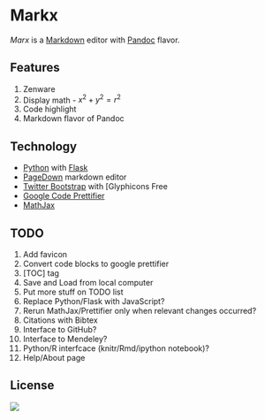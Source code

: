 # Markx

*Marx* is a [Markdown] editor with [Pandoc] flavor.

## Features

1. Zenware
2. Display math - $x^2+y^2=r^2$
3. Code highlight
4. Markdown flavor of Pandoc

## Technology

  * [Python] with [Flask]
  * [PageDown] markdown editor
  * [Twitter Bootstrap] with [Glyphicons Free
  * [Google Code Prettifier]
  * [MathJax]

## TODO

1. Add favicon
1. Convert code blocks to google prettifier 
1. [TOC] tag
1. Save and Load from local computer
1. Put more stuff on TODO list
1. Replace Python/Flask with JavaScript?
1. Rerun MathJax/Prettifier only when relevant changes occurred?
1. Citations with Bibtex
1. Interface to GitHub?
1. Interface to Mendeley?
1. Python/R interfcace (knitr/Rmd/ipython notebook)?
1. Help/About page

## License

![](http://i.creativecommons.org/l/by-nc-sa/3.0/80x15.png)

[Markdown]: http://daringfireball.net/projects/markdown/
[Pandoc]: http://johnmacfarlane.net/pandoc
[Python]: http://python.org/
[Flask]: http://flask.pocoo.org/
[Twitter Bootstrap]: http://blog.getbootstrap.com/
[Google Code Prettifier]: http://code.google.com/p/google-code-prettify/
[Glyphicons Free]: http://glyphicons.com/
[MathJax]: http://mathjax.org/
[PageDown]: http://code.google.com/p/pagedown/